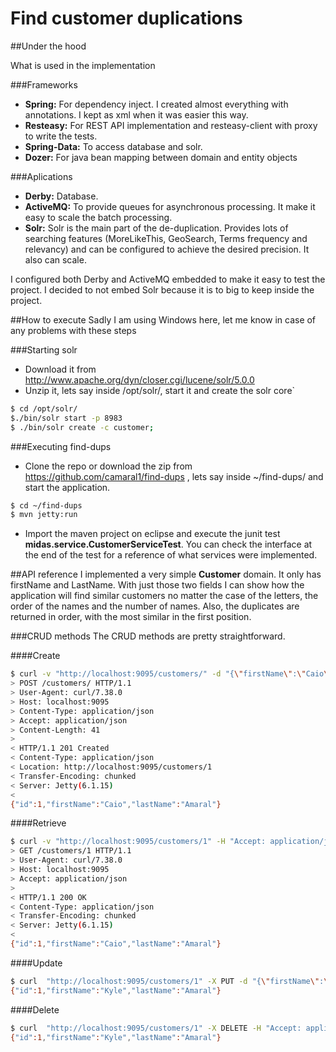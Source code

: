 # Find customer duplications

##Under the hood

What is used in the implementation

###Frameworks
- **Spring:** For dependency inject. I created almost everything with annotations. I kept as xml when it was easier this way.
- **Resteasy:** For REST API implementation and resteasy-client with proxy to write the tests.
- **Spring-Data:** To access database and solr.
- **Dozer:** For java bean mapping between domain and entity objects

###Aplications
- **Derby:** Database.
- **ActiveMQ:** To provide queues for asynchronous processing. It make it easy to scale the batch processing.
- **Solr:** Solr is the main part of the de-duplication. Provides lots of searching features (MoreLikeThis, GeoSearch, Terms frequency and relevancy) and can be configured to achieve the desired precision. It also can scale.

I configured both Derby and ActiveMQ embedded to make it easy to test the project. I decided to not embed Solr because it is to big to keep inside the project.


##How to execute
Sadly I am using Windows here, let me know in case of any problems with these steps

###Starting solr
- Download it from http://www.apache.org/dyn/closer.cgi/lucene/solr/5.0.0
- Unzip it, lets say inside /opt/solr/, start it and create the solr core`
```bash
$ cd /opt/solr/
$./bin/solr start -p 8983
$ ./bin/solr create -c customer;
```
 
###Executing find-dups
- Clone the repo or download the zip from https://github.com/camaral1/find-dups , lets say inside ~/find-dups/ and start the application.
```bash
$ cd ~/find-dups
$ mvn jetty:run
```
- Import the maven project on eclipse and execute the junit test **midas.service.CustomerServiceTest**. You can check the interface at the end of the test for a reference of what services were implemented.

##API reference
I implemented a very simple **Customer** domain. It only has firstName and LastName. With just those two fields I can show how the application will find similar customers no matter the case of the letters, the order of the names and the number of names. Also, the duplicates are returned in order, with the most similar in the first position.

###CRUD methods
The CRUD methods are pretty straightforward.

####Create 
```bash
$ curl -v "http://localhost:9095/customers/" -d "{\"firstName\":\"Caio\", \"lastName\":\"Amaral\"}" -H "Content-Type: application/json" -H "Accept: application/json"
> POST /customers/ HTTP/1.1
> User-Agent: curl/7.38.0
> Host: localhost:9095
> Content-Type: application/json
> Accept: application/json
> Content-Length: 41
>
< HTTP/1.1 201 Created
< Content-Type: application/json
< Location: http://localhost:9095/customers/1
< Transfer-Encoding: chunked
< Server: Jetty(6.1.15)
<
{"id":1,"firstName":"Caio","lastName":"Amaral"}

```

####Retrieve
```bash
$ curl -v "http://localhost:9095/customers/1" -H "Accept: application/json"
> GET /customers/1 HTTP/1.1
> User-Agent: curl/7.38.0
> Host: localhost:9095
> Accept: application/json
>
< HTTP/1.1 200 OK
< Content-Type: application/json
< Transfer-Encoding: chunked
< Server: Jetty(6.1.15)
<
{"id":1,"firstName":"Caio","lastName":"Amaral"}
```

####Update
```bash
$ curl  "http://localhost:9095/customers/1" -X PUT -d "{\"firstName\":\"Kyle\", \"lastName\":\"Amaral\"}" -H "Content-Type: application/json" -H "Accept: application/json"
{"id":1,"firstName":"Kyle","lastName":"Amaral"}
```

####Delete
```bash
$ curl  "http://localhost:9095/customers/1" -X DELETE -H "Accept: application/json"
{"id":1,"firstName":"Kyle","lastName":"Amaral"}
```
